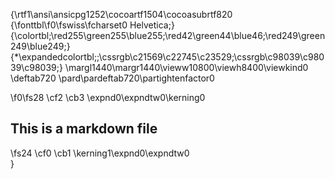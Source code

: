 {\rtf1\ansi\ansicpg1252\cocoartf1504\cocoasubrtf820
{\fonttbl\f0\fswiss\fcharset0 Helvetica;}
{\colortbl;\red255\green255\blue255;\red42\green44\blue46;\red249\green249\blue249;}
{\*\expandedcolortbl;;\cssrgb\c21569\c22745\c23529;\cssrgb\c98039\c98039\c98039;}
\margl1440\margr1440\vieww10800\viewh8400\viewkind0
\deftab720
\pard\pardeftab720\partightenfactor0

\f0\fs28 \cf2 \cb3 \expnd0\expndtw0\kerning0
## This is a markdown file
\fs24 \cf0 \cb1 \kerning1\expnd0\expndtw0 \
}